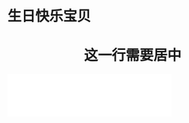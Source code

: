  # 生日快乐宝贝    
 # <center>这一行需要居中</center>
 
 <iframe frameborder="no" border="0" marginwidth="0" marginheight="0" width=330 height=86 src="//music.163.com/outchain/player?type=2&id=4875075&auto=1&height=66"></iframe>

